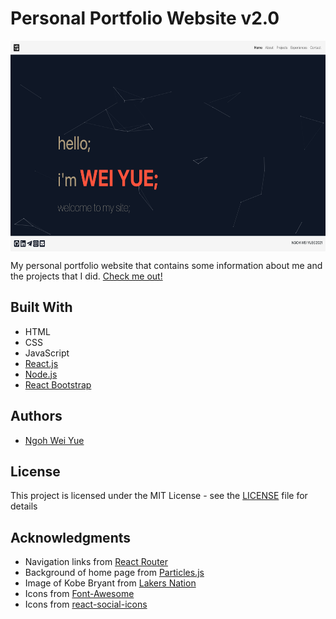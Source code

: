 # Personal Portfolio Website v2.0
<img src="public/Ui.png" width=638px height=337px align="center">

My personal portfolio website that contains some information about me and the projects that I did.
[Check me out!](https://nweiyue.github.io/portfolio/#/)

## Built With

* HTML
* CSS
* JavaScript
* [React.js](https://reactjs.org)
* [Node.js](https://nodejs.org/en/)
* [React Bootstrap](https://react-bootstrap.github.io)

## Authors

* [Ngoh Wei Yue](https://github.com/nweiyue)

## License

This project is licensed under the MIT License - see the [LICENSE](./LICENSE) file for details

## Acknowledgments

* Navigation links from [React Router](https://reactrouter.com)
* Background of home page from [Particles.js](https://github.com/VincentGarreau/particles.js/)
* Image of Kobe Bryant from [Lakers Nation](https://lakersnation.com/top-10-kobe-bryant-los-angeles-lakers-playoff-moments/2020/01/26/)
* Icons from [Font-Awesome](https://fontawesome.com)
* Icons from [react-social-icons](https://jaketrent.github.io/react-social-icons/)
